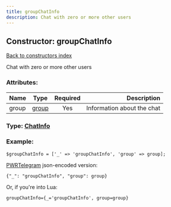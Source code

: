 ```yaml
---
title: groupChatInfo
description: Chat with zero or more other users
---
```

## Constructor: groupChatInfo  
[Back to constructors index](index.md)



Chat with zero or more other users

### Attributes:

| Name     |    Type       | Required | Description |
|----------|:-------------:|:--------:|------------:|
|group|[group](../types/group.md) | Yes|Information about the chat|



### Type: [ChatInfo](../types/ChatInfo.md)


### Example:

```
$groupChatInfo = ['_' => 'groupChatInfo', 'group' => group];
```  

[PWRTelegram](https://pwrtelegram.xyz) json-encoded version:

```
{"_": "groupChatInfo", "group": group}
```


Or, if you're into Lua:  


```
groupChatInfo={_='groupChatInfo', group=group}

```



